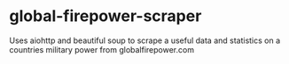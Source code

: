 # global-firepower-scraper
Uses aiohttp and beautiful soup to scrape a useful data and statistics on a countries military power from globalfirepower.com
